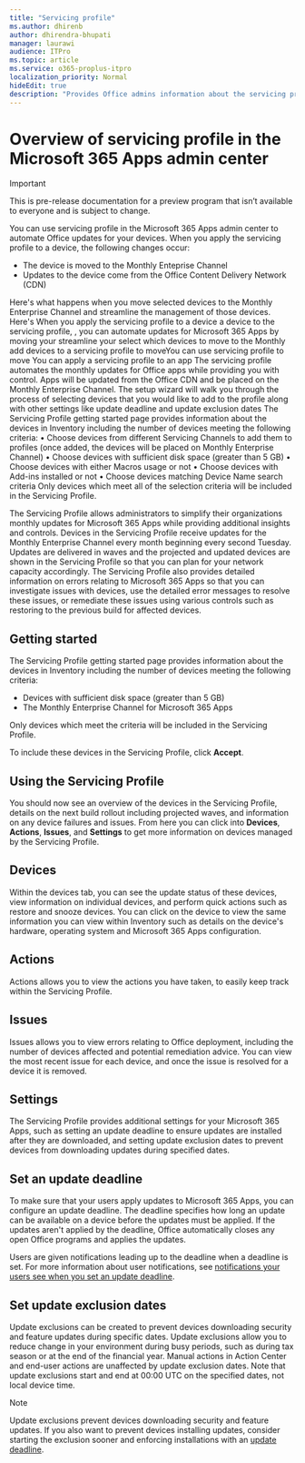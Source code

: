 ```yaml
---
title: "Servicing profile"
ms.author: dhirenb
author: dhirendra-bhupati
manager: laurawi
audience: ITPro
ms.topic: article
ms.service: o365-proplus-itpro
localization_priority: Normal
hideEdit: true
description: "Provides Office admins information about the servicing profile in the Microsoft 365 Apps admin center"
---
```


# Overview of servicing profile in the Microsoft 365 Apps admin center

> [!IMPORTANT]
> This is pre-release documentation for a preview program that isn’t available to everyone and is subject to change.

You can use servicing profile in the Microsoft 365 Apps admin center to automate Office updates for your devices. When you apply the servicing profile to a device, the following changes occur:

- The device is moved to the Monthly Enteprise Channel
- Updates to the device come from the Office Content Delivery Network (CDN)

 
Here's what happens when you move selected devices to the Monthly Enterprise Channel and streamline the management of those devices. Here's When you apply the servicing profile to a device a device to the servicing profile,  , you can automate updates for Microsoft 365 Apps by moving your streamline your  select which devices to move to the Monthly add devices to a servicing profile to moveYou can use servicing profile to move You can apply a servicing profile to an app The servicing profile automates the monthly updates for Office apps while providing you with control.   Apps will be updated from the Office CDN and be placed on the Monthly Enterprise Channel. The setup wizard will walk you through the process of selecting devices that you would like to add to the profile along with other settings like update deadline and update exclusion dates
The Servicing Profile getting started page provides information about the devices in Inventory including the number of devices meeting the following criteria:
•	Choose devices from different Servicing Channels to add them to profiles (once added, the devices will be placed on Monthly Enterprise Channel)
•	Choose devices with sufficient disk space (greater than 5 GB)
•	Choose devices with either Macros usage or not
•	Choose devices with Add-ins installed or not
•	Choose devices matching Device Name search criteria
Only devices which meet all of the selection criteria will be included in the Servicing Profile.



The Servicing Profile allows administrators to simplify their organizations monthly updates for Microsoft 365 Apps while providing additional insights and controls. Devices in the Servicing Profile receive updates for the Monthly Enterprise Channel every month beginning every second Tuesday. Updates are delivered in waves and the projected and updated devices are shown in the Servicing Profile so that you can plan for your network capacity accordingly. The Servicing Profile also provides detailed information on errors relating to Microsoft 365 Apps so that you can investigate issues with devices, use the detailed error messages to resolve these issues, or remediate these issues using various controls such as restoring to the previous build for affected devices.

## Getting started

The Servicing Profile getting started page provides information about the devices in Inventory including the number of devices meeting the following criteria:

* Devices with sufficient disk space (greater than 5 GB)
* The Monthly Enterprise Channel for Microsoft 365 Apps

Only devices which meet the criteria will be included in the Servicing Profile.

To include these devices in the Servicing Profile, click **Accept**.

## Using the Servicing Profile

You should now see an overview of the devices in the Servicing Profile, details on the next build rollout including projected waves, and information on any device failures and issues. From here you can click into **Devices**, **Actions**, **Issues**, and **Settings** to get more information on devices managed by the Servicing Profile.

## Devices

Within the devices tab, you can see the update status of these devices, view information on individual devices, and perform quick actions such as restore and snooze devices. You can click on the device to view the same information you can view within Inventory such as details on the device's hardware, operating system and Microsoft 365 Apps configuration.

## Actions

Actions allows you to view the actions you have taken, to easily keep track within the Servicing Profile.

## Issues

Issues allows you to view errors relating to Office deployment, including the number of devices affected and potential remediation advice. You can view the most recent issue for each device, and once the issue is resolved for a device it is removed.

## Settings

The Servicing Profile provides additional settings for your Microsoft 365 Apps, such as setting an update deadline to ensure updates are installed after they are downloaded, and setting update exclusion dates to prevent devices from downloading updates during specified dates.

## Set an update deadline

To make sure that your users apply updates to Microsoft 365 Apps, you can configure an update deadline. The deadline specifies how long an update can be available on a device before the updates must be applied. If the updates aren't applied by the deadline, Office automatically closes any open Office programs and applies the updates.

Users are given notifications leading up to the deadline when a deadline is set. For more information about user notifications, see [notifications your users see when you set an update deadline](../end-user-update-notifications-microsoft-365-apps.md#notifications-your-users-see-when-you-set-an-update-deadline-for-microsoft-365-apps).

## Set update exclusion dates

Update exclusions can be created to prevent devices downloading security and feature updates during specific dates. Update exclusions allow you to reduce change in your environment during busy periods, such as during tax season or at the end of the financial year. Manual actions in Action Center and end-user actions are unaffected by update exclusion dates. Note that update exclusions start and end at 00:00 UTC on the specified dates, not local device time.

> [!NOTE]
> Update exclusions prevent devices downloading security and feature updates. If you also want to prevent devices installing updates, consider starting the exclusion sooner and enforcing installations with an [update deadline](update-deadline.md).
